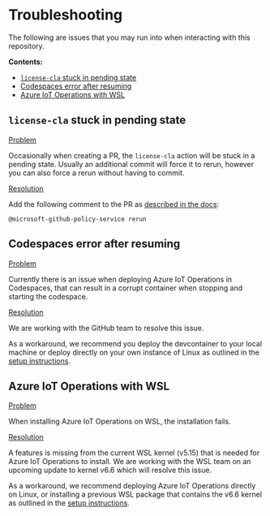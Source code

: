 # Troubleshooting

The following are issues that you may run into when interacting with this repository.

**Contents:**
* [`license-cla` stuck in pending state](#license-cla-stuck-in-pending-state)
* [Codespaces error after resuming](#codespaces-error-after-resuming)
* [Azure IoT Operations with WSL](#azure-iot-operations-with-wsl)


## `license-cla` stuck in pending state

<ins>Problem</ins>

Occasionally when creating a PR, the `license-cla` action will be stuck in a pending state. Usually an additional commit will force it to rerun, however you can also force a rerun without having to commit.

<ins>Resolution</ins>

Add the following comment to the PR as [described in the docs](https://github.com/microsoft/ContributorLicenseAgreement#re-running):

```
@microsoft-github-policy-service rerun
```

## Codespaces error after resuming

<ins>Problem</ins>

Currently there is an issue when deploying Azure IoT Operations in Codespaces, that can result in a corrupt container when stopping and starting the codespace.

<ins>Resolution</ins>

We are working with the GitHub team to resolve this issue.

As a workaround, we recommend you deploy the devcontainer to your local machine or deploy directly on your own instance of Linux as outlined in the [setup instructions](/doc/setup.md).

## Azure IoT Operations with WSL

<ins>Problem</ins>

When installing Azure IoT Operations on WSL, the installation fails.

<ins>Resolution</ins>

A features is missing from the current WSL kernel (v5.15) that is needed for Azure IoT Operations to install. We are working with the WSL team on an upcoming update to kernel v6.6 which will resolve this issue.

As a workaround, we recommend deploying Azure IoT Operations directly on Linux, or installing a previous WSL package that contains the v6.6 kernel as outlined in the [setup instructions](/doc/setup.md).
